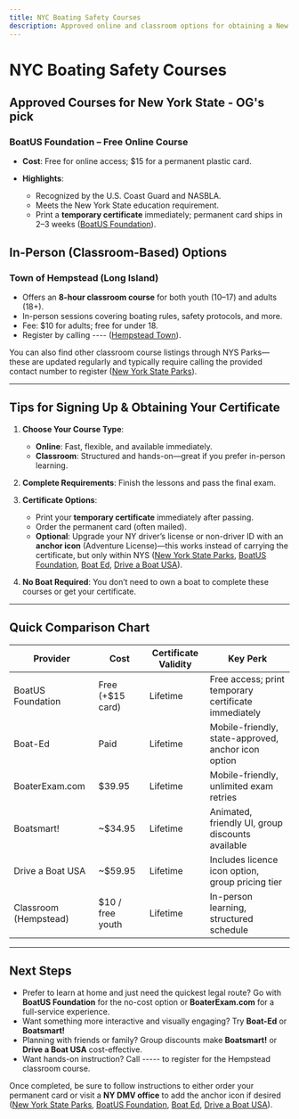 ```yaml
---
title: NYC Boating Safety Courses
description: Approved online and classroom options for obtaining a New York State Boating Safety Certificate.
---
```


# NYC Boating Safety Courses

## Approved Courses for New York State - OG's pick

### **BoatUS Foundation – Free Online Course**

* **Cost**: Free for online access; \$15 for a permanent plastic card.
* **Highlights**:

  * Recognized by the U.S. Coast Guard and NASBLA.
  * Meets the New York State education requirement.
  * Print a **temporary certificate** immediately; permanent card ships in 2–3 weeks ([BoatUS Foundation][1]).

<!---
### 2. **Boat-Ed**

* **Cost**: Paid course (price set on website).
* **Highlights**:

  * Official NYS Parks-approved provider.
  * Self-paced, mobile-friendly, includes lessons and final exam.
  * Provides a **lifetime certificate**.
  * Offers optional “Adventure License” to add anchor icon to your NY driver’s license or non-driver ID ([Boat Ed][2]).

### 3. **BoaterExam.com**

* **Cost**: \$39.95.
* **Highlights**:

  * Official course approved by NY State Parks.
  * Mobile-friendly and interactive.
  * Unlimited final exam attempts.
  * Certificate is valid for life ([BOATERexam.com][3]).

### 4. **Boatsmart!**

* **Cost**: Around \$34.95 (discounts for multiple users).
* **Highlights**:

  * Approved by NY State Parks, NASBLA, and U.S. Coast Guard.
  * Animated and illustrated lessons, unlimited test retries.
  * Temporary certificate immediately; permanent mailed later ([BOATsmart Exam][4]).

### 5. **Drive a Boat USA**

* **Cost**: About \$59.95 per person (varies by group discounts).
* **Highlights**:

  * NY State Parks-approved online course.
  * Includes videos, quizzes, unlimited exam retries.
  * Option to add icon to your driver’s license via NY DMV through Adventure License program ([Drive a Boat USA][5]).

---
--->
## In-Person (Classroom-Based) Options

### **Town of Hempstead (Long Island)**

* Offers an **8-hour classroom course** for both youth (10–17) and adults (18+).
* In-person sessions covering boating rules, safety protocols, and more.
* Fee: \$10 for adults; free for under 18.
* Register by calling ---- ([Hempstead Town][6]).

You can also find other classroom course listings through NYS Parks—these are updated regularly and typically require calling the provided contact number to register ([New York State Parks][7]).

---

## Tips for Signing Up & Obtaining Your Certificate

1. **Choose Your Course Type**:

   * **Online**: Fast, flexible, and available immediately.
   * **Classroom**: Structured and hands-on—great if you prefer in-person learning.

2. **Complete Requirements**: Finish the lessons and pass the final exam.

3. **Certificate Options**:

   * Print your **temporary certificate** immediately after passing.
   * Order the permanent card (often mailed).
   * **Optional**: Upgrade your NY driver’s license or non-driver ID with an **anchor icon** (Adventure License)—this works instead of carrying the certificate, but only within NYS ([New York State Parks][8], [BoatUS Foundation][1], [Boat Ed][2], [Drive a Boat USA][5]).

4. **No Boat Required**: You don’t need to own a boat to complete these courses or get your certificate.

---

## Quick Comparison Chart

| Provider              | Cost              | Certificate Validity | Key Perk                                             |
| --------------------- | ----------------- | -------------------- | ---------------------------------------------------- |
| BoatUS Foundation     | Free (+\$15 card) | Lifetime             | Free access; print temporary certificate immediately |
| Boat-Ed               | Paid              | Lifetime             | Mobile-friendly, state-approved, anchor icon option  |
| BoaterExam.com        | \$39.95           | Lifetime             | Mobile-friendly, unlimited exam retries              |
| Boatsmart!            | \~\$34.95         | Lifetime             | Animated, friendly UI, group discounts available     |
| Drive a Boat USA      | \~\$59.95         | Lifetime             | Includes licence icon option, group pricing tier     |
| Classroom (Hempstead) | \$10 / free youth | Lifetime             | In-person learning, structured schedule              |

---

## Next Steps 

* Prefer to learn at home and just need the quickest legal route? Go with **BoatUS Foundation** for the no-cost option or **BoaterExam.com** for a full-service experience.
* Want something more interactive and visually engaging? Try **Boat-Ed** or **Boatsmart!**
* Planning with friends or family? Group discounts make **Boatsmart!** or **Drive a Boat USA** cost-effective.
* Want hands-on instruction? Call ----- to register for the Hempstead classroom course.

Once completed, be sure to follow instructions to either order your permanent card or visit a **NY DMV office** to add the anchor icon if desired ([New York State Parks][8], [BoatUS Foundation][1], [Boat Ed][2], [Drive a Boat USA][5]). 

[1]: https://www.boatus.org/newyork "New York Boating Safety Course"
[2]: https://www.boat-ed.com/newyork/ "Get your New York Boating License & Safety Course"
[3]: https://www.boaterexam.com/usa/newyork/ "Get your New York Boating License Online | BoaterExam"
[4]: https://www.boatsmartexam.com/us/new-york/ "Official State Approved New York Boating Safety Certificate"
[5]: https://driveaboatusa.com/new-york/ "New York Boating License & Safety Course"
[6]: https://hempsteadny.gov/364/Boater-Safety-Courses "Boater Safety Courses"
[7]: https://parks.ny.gov/boating/boating-safety-class.aspx "Safe Boating Classes - NYS Parks, Recreation & Historic ..."
[8]: https://parks.ny.gov/boating/education.aspx "Boating Education - NYS Parks, Recreation & Historic ..."
